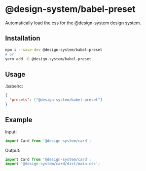 # @design-system/babel-preset

Automatically load the css for the @design-system design system.

## Installation

```sh
npm i --save-dev @design-system/babel-preset
# or
yarn add -D @design-system/babel-preset
```

## Usage

.babelrc:

```json
{
  "presets": ["@design-system/babel-preset"]
}
```

## Example

Input:

```js
import Card from '@design-system/card';
```

Output:

```js
import Card from '@design-system/card';
import '@design-system/card/dist/main.css';
```

